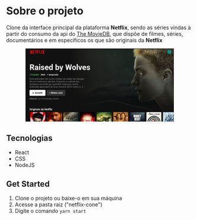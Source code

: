 # Sobre o projeto
Clone da interface principal da plataforma **Netflix**, sendo as séries vindas à partir do consumo da api do [The MovieDB](https://www.themoviedb.org/), que dispôe  de filmes, séries, documentários e em especificos os que são originais da **Netflix**
<div align="center">
  <img  src=src/assets/img/index..jpeg width="400px">
</div>

## Tecnologias
 - React
 - CSS
 - NodeJS
 
## Get Started
1. Clone o projeto ou baixe-o em sua máquina
2. Acesse a pasta raiz ("netflix-cone")
3. Digite o comando ```yarn start ```
